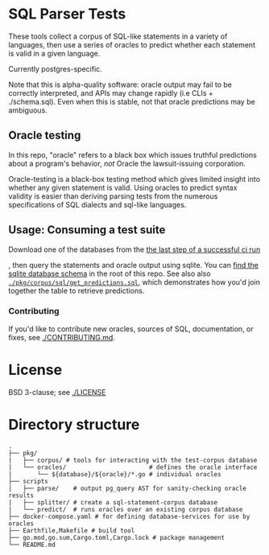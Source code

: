 # SQL Parser Tests

These tools collect a corpus of SQL-like statements in a variety of languages, then use a series of oracles to predict whether each statement is valid in a given language.

Currently postgres-specific.

Note that this is alpha-quality software: oracle output may fail to be correctly interpreted, and APIs may change rapidly (i.e CLIs + ./schema.sql).
Even when this is stable, not that oracle predictions may be ambiguous.

## Oracle testing

<!--
```
 (=======)
  :||||:
  |||||||
  :|:||||
  |||||:
   ||||||
  |:|||||
  |||||||
   |||: |
 (= = = =)
``` -->

In this repo, "oracle" refers to a black box which issues truthful predictions about a program's behavior, _not_ Oracle the lawsuit-issuing corporation.

Oracle-testing is a black-box testing method which gives limited insight into whether any given statement is valid. Using oracles to predict syntax validity is easier than deriving parsing tests from the numerous specifications of SQL dialects and sql-like languages.

## Usage: Consuming a test suite

Download one of the databases from the [the last step of a successful ci run](https://github.com/SKalt/pg_sql_parser_tests/actions)

<!-- the [GitHub releases tab](#TODO) -->

, then query the statements and oracle output using sqlite. You can [find the sqlite database schema](./schema.sql) in the root of this repo.
See also also [`./pkg/corpus/sql/get_predictions.sql`](./pkg/corpus/sql/get_predictions.sql), which demonstrates how you'd join together the table to retrieve predictions.

### Contributing

If you'd like to contribute new oracles, sources of SQL, documentation, or fixes, see [./CONTRIBUTING.md](./CONTRIBUTING.md).

# License

BSD 3-clause; see [./LICENSE](./LICENSE)

# Directory structure

```
.
├── pkg/
|   ├── corpus/ # tools for interacting with the test-corpus database
|   └── oracles/                       # defines the oracle interface
|       └── ${database}/${oracle}/*.go # individual oracles
├── scripts
|   ├── parse/    # output pg_query AST for sanity-checking oracle results
|   ├── splitter/ # create a sql-statement-corpus database
|   └── predict/  # runs oracles over an existing corpus database
├── docker-compose.yaml # for defining database-services for use by oracles
├── Earthfile,Makefile # build tool
├── go.mod,go.sum,Cargo.toml,Cargo.lock # package management
└── README.md
```
